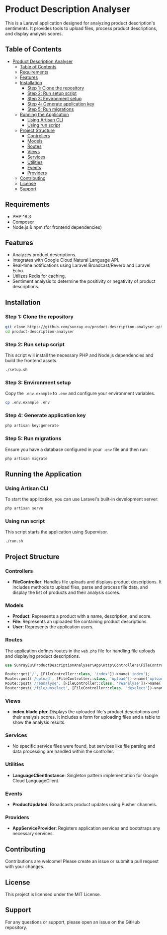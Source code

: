 # Product Description Analyser

This is a Laravel application designed for analyzing product description's sentiments. It provides tools to upload files, process product descriptions, and display analysis scores.

## Table of Contents

- [Product Description Analyser](#product-description-analyser)
  - [Table of Contents](#table-of-contents)
  - [Requirements](#requirements)
  - [Features](#features)
  - [Installation](#installation)
    - [Step 1: Clone the repository](#step-1-clone-the-repository)
    - [Step 2: Run setup script](#step-2-run-setup-script)
    - [Step 3: Environment setup](#step-3-environment-setup)
    - [Step 4: Generate application key](#step-4-generate-application-key)
    - [Step 5: Run migrations](#step-5-run-migrations)
  - [Running the Application](#running-the-application)
    - [Using Artisan CLI](#using-artisan-cli)
    - [Using run script](#using-run-script)
  - [Project Structure](#project-structure)
    - [Controllers](#controllers)
    - [Models](#models)
    - [Routes](#routes)
    - [Views](#views)
    - [Services](#services)
    - [Utilities](#utilities)
    - [Events](#events)
    - [Providers](#providers)
  - [Contributing](#contributing)
  - [License](#license)
  - [Support](#support)

## Requirements

- PHP ^8.3
- Composer
- Node.js & npm (for frontend dependencies)

## Features

- Analyzes product descriptions.
- Integrates with Google Cloud Natural Language API.
- Real-time notifications using Laravel Broadcast/Reverb and Laravel Echo.
- Utilizes Redis for caching.
- Sentiment analysis to determine the positivity or negativity of product descriptions.

## Installation

### Step 1: Clone the repository

```sh
git clone https://github.com/sunray-eu/product-description-analyser.git
cd product-description-analyser
```

### Step 2: Run setup script

This script will install the necessary PHP and Node.js dependencies and build the frontend assets.

```sh
./setup.sh
```

### Step 3: Environment setup

Copy the `.env.example` to `.env` and configure your environment variables.

```sh
cp .env.example .env
```

### Step 4: Generate application key

```sh
php artisan key:generate
```

### Step 5: Run migrations

Ensure you have a database configured in your `.env` file and then run:

```sh
php artisan migrate
```

## Running the Application

### Using Artisan CLI

To start the application, you can use Laravel's built-in development server:

```sh
php artisan serve
```

### Using run script

This script starts the application using Supervisor.

```sh
./run.sh
```

## Project Structure

### Controllers

- **FileController**: Handles file uploads and displays product descriptions. It includes methods to upload files, parse and process file data, and display the list of products and their analysis scores.

### Models

- **Product**: Represents a product with a name, description, and score.
- **File**: Represents an uploaded file containing product descriptions.
- **User**: Represents the application users.

### Routes

The application defines routes in the `web.php` file for handling file uploads and displaying product descriptions.

```php
use SunrayEu\ProductDescriptionAnalyser\App\Http\Controllers\FileController;

Route::get('/', [FileController::class, 'index'])->name('index');
Route::post('/upload', [FileController::class, 'upload'])->name('upload');
Route::post('/reanalyse', [FileController::class, 'reanalyse'])->name('re-analyse');
Route::post('/file/unselect', [FileController::class, 'deselect'])->name('file-unselect');
```

### Views

- **index.blade.php**: Displays the uploaded file's product descriptions and their analysis scores. It includes a form for uploading files and a table to show the analysis results.

### Services

- No specific service files were found, but services like file parsing and data processing are handled within the controller.

### Utilities

- **LanguageClientInstance**: Singleton pattern implementation for Google Cloud LanguageClient.

### Events

- **ProductUpdated**: Broadcasts product updates using Pusher channels.

### Providers

- **AppServiceProvider**: Registers application services and bootstraps any necessary services.

## Contributing

Contributions are welcome! Please create an issue or submit a pull request with your changes.

## License

This project is licensed under the MIT License.

## Support

For any questions or support, please open an issue on the GitHub repository.
